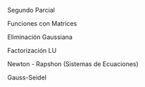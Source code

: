 Segundo Parcial


Funciones con Matrices

Eliminación Gaussiana

Factorización LU

Newton -  Rapshon (Sistemas de Ecuaciones)

Gauss-Seidel
